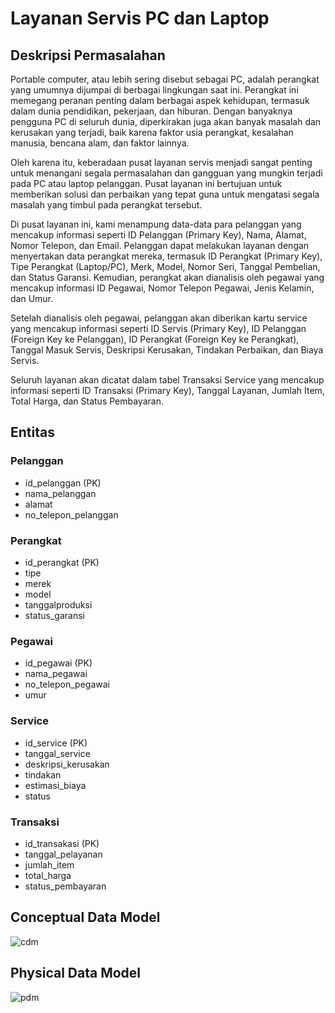
# Layanan Servis PC dan Laptop

## Deskripsi Permasalahan

Portable computer, atau lebih sering disebut sebagai PC, adalah perangkat yang umumnya dijumpai di berbagai lingkungan saat ini. Perangkat ini memegang peranan penting dalam berbagai aspek kehidupan, termasuk dalam dunia pendidikan, pekerjaan, dan hiburan. Dengan banyaknya pengguna PC di seluruh dunia, diperkirakan juga akan banyak masalah dan kerusakan yang terjadi, baik karena faktor usia perangkat, kesalahan manusia, bencana alam, dan faktor lainnya.

Oleh karena itu, keberadaan pusat layanan servis menjadi sangat penting untuk menangani segala permasalahan dan gangguan yang mungkin terjadi pada PC atau laptop pelanggan. Pusat layanan ini bertujuan untuk memberikan solusi dan perbaikan yang tepat guna untuk mengatasi segala masalah yang timbul pada perangkat tersebut.

Di pusat layanan ini, kami menampung data-data para pelanggan yang mencakup informasi seperti ID Pelanggan (Primary Key), Nama, Alamat, Nomor Telepon, dan Email. Pelanggan dapat melakukan layanan dengan menyertakan data perangkat mereka, termasuk ID Perangkat (Primary Key), Tipe Perangkat (Laptop/PC), Merk, Model, Nomor Seri, Tanggal Pembelian, dan Status Garansi. Kemudian, perangkat akan dianalisis oleh pegawai yang mencakup informasi ID Pegawai, Nomor Telepon Pegawai, Jenis Kelamin, dan Umur.

Setelah dianalisis oleh pegawai, pelanggan akan diberikan kartu service yang mencakup informasi seperti ID Servis (Primary Key), ID Pelanggan (Foreign Key ke Pelanggan), ID Perangkat (Foreign Key ke Perangkat), Tanggal Masuk Servis, Deskripsi Kerusakan, Tindakan Perbaikan, dan Biaya Servis.

Seluruh layanan akan dicatat dalam tabel Transaksi Service yang mencakup informasi seperti ID Transaksi (Primary Key), Tanggal Layanan, Jumlah Item, Total Harga, dan Status Pembayaran.

## Entitas

### Pelanggan
- id_pelanggan (PK)
- nama_pelanggan
- alamat
- no_telepon_pelanggan

### Perangkat
- id_perangkat (PK)
- tipe
- merek
- model
- tanggalproduksi
- status_garansi

### Pegawai
- id_pegawai (PK)
- nama_pegawai
- no_telepon_pegawai
- umur

### Service
- id_service (PK)
- tanggal_service
- deskripsi_kerusakan
- tindakan
- estimasi_biaya
- status

### Transaksi
- id_transakasi (PK)
- tanggal_pelayanan
- jumlah_item
- total_harga
- status_pembayaran

## Conceptual Data Model

![cdm](https://github.com/roofiifalria/Final_MBD/assets/113032478/b2ec714d-5d79-4c44-ab91-1e4e4b11fa9a)

## Physical Data Model

![pdm](https://github.com/roofiifalria/Final_MBD/assets/113032478/b22701d4-90a5-41b5-b912-523cc2cf4bd5)

